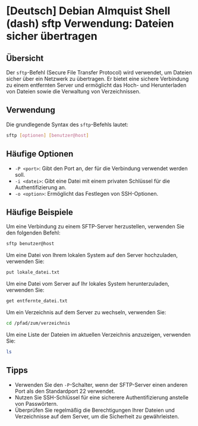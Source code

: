 # [Deutsch] Debian Almquist Shell (dash) sftp Verwendung: Dateien sicher übertragen

## Übersicht
Der `sftp`-Befehl (Secure File Transfer Protocol) wird verwendet, um Dateien sicher über ein Netzwerk zu übertragen. Er bietet eine sichere Verbindung zu einem entfernten Server und ermöglicht das Hoch- und Herunterladen von Dateien sowie die Verwaltung von Verzeichnissen.

## Verwendung
Die grundlegende Syntax des `sftp`-Befehls lautet:

```bash
sftp [optionen] [benutzer@host]
```

## Häufige Optionen
- `-P <port>`: Gibt den Port an, der für die Verbindung verwendet werden soll.
- `-i <datei>`: Gibt eine Datei mit einem privaten Schlüssel für die Authentifizierung an.
- `-o <option>`: Ermöglicht das Festlegen von SSH-Optionen.

## Häufige Beispiele
Um eine Verbindung zu einem SFTP-Server herzustellen, verwenden Sie den folgenden Befehl:

```bash
sftp benutzer@host
```

Um eine Datei von Ihrem lokalen System auf den Server hochzuladen, verwenden Sie:

```bash
put lokale_datei.txt
```

Um eine Datei vom Server auf Ihr lokales System herunterzuladen, verwenden Sie:

```bash
get entfernte_datei.txt
```

Um ein Verzeichnis auf dem Server zu wechseln, verwenden Sie:

```bash
cd /pfad/zum/verzeichnis
```

Um eine Liste der Dateien im aktuellen Verzeichnis anzuzeigen, verwenden Sie:

```bash
ls
```

## Tipps
- Verwenden Sie den `-P`-Schalter, wenn der SFTP-Server einen anderen Port als den Standardport 22 verwendet.
- Nutzen Sie SSH-Schlüssel für eine sicherere Authentifizierung anstelle von Passwörtern.
- Überprüfen Sie regelmäßig die Berechtigungen Ihrer Dateien und Verzeichnisse auf dem Server, um die Sicherheit zu gewährleisten.